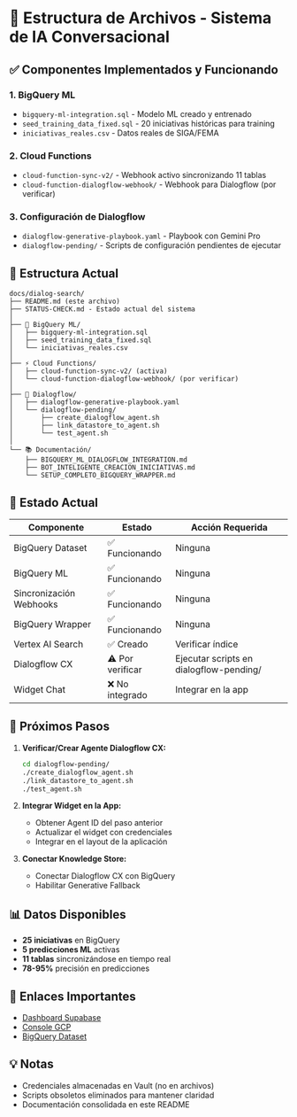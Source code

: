 # 📁 Estructura de Archivos - Sistema de IA Conversacional

## ✅ Componentes Implementados y Funcionando

### 1. **BigQuery ML** 
- `bigquery-ml-integration.sql` - Modelo ML creado y entrenado
- `seed_training_data_fixed.sql` - 20 iniciativas históricas para training
- `iniciativas_reales.csv` - Datos reales de SIGA/FEMA

### 2. **Cloud Functions** 
- `cloud-function-sync-v2/` - Webhook activo sincronizando 11 tablas
- `cloud-function-dialogflow-webhook/` - Webhook para Dialogflow (por verificar)

### 3. **Configuración de Dialogflow**
- `dialogflow-generative-playbook.yaml` - Playbook con Gemini Pro
- `dialogflow-pending/` - Scripts de configuración pendientes de ejecutar

## 📂 Estructura Actual

```
docs/dialog-search/
├── README.md (este archivo)
├── STATUS-CHECK.md - Estado actual del sistema
│
├── 🤖 BigQuery ML/
│   ├── bigquery-ml-integration.sql
│   ├── seed_training_data_fixed.sql
│   └── iniciativas_reales.csv
│
├── ⚡ Cloud Functions/
│   ├── cloud-function-sync-v2/ (activa)
│   └── cloud-function-dialogflow-webhook/ (por verificar)
│
├── 💬 Dialogflow/
│   ├── dialogflow-generative-playbook.yaml
│   └── dialogflow-pending/
│       ├── create_dialogflow_agent.sh
│       ├── link_datastore_to_agent.sh
│       └── test_agent.sh
│
└── 📚 Documentación/
    ├── BIGQUERY_ML_DIALOGFLOW_INTEGRATION.md
    ├── BOT_INTELIGENTE_CREACION_INICIATIVAS.md
    └── SETUP_COMPLETO_BIGQUERY_WRAPPER.md
```

## 🎯 Estado Actual

| Componente | Estado | Acción Requerida |
|------------|--------|------------------|
| BigQuery Dataset | ✅ Funcionando | Ninguna |
| BigQuery ML | ✅ Funcionando | Ninguna |
| Sincronización Webhooks | ✅ Funcionando | Ninguna |
| BigQuery Wrapper | ✅ Funcionando | Ninguna |
| Vertex AI Search | ✅ Creado | Verificar índice |
| Dialogflow CX | ⚠️ Por verificar | Ejecutar scripts en dialogflow-pending/ |
| Widget Chat | ❌ No integrado | Integrar en la app |

## 🚀 Próximos Pasos

1. **Verificar/Crear Agente Dialogflow CX:**
   ```bash
   cd dialogflow-pending/
   ./create_dialogflow_agent.sh
   ./link_datastore_to_agent.sh
   ./test_agent.sh
   ```

2. **Integrar Widget en la App:**
   - Obtener Agent ID del paso anterior
   - Actualizar el widget con credenciales
   - Integrar en el layout de la aplicación

3. **Conectar Knowledge Store:**
   - Conectar Dialogflow CX con BigQuery
   - Habilitar Generative Fallback

## 📊 Datos Disponibles

- **25 iniciativas** en BigQuery
- **5 predicciones ML** activas
- **11 tablas** sincronizándose en tiempo real
- **78-95%** precisión en predicciones

## 🔗 Enlaces Importantes

- [Dashboard Supabase](https://supabase.com/dashboard/project/zkkdnslupqnpioltjpeu)
- [Console GCP](https://console.cloud.google.com/home/dashboard?project=insaight-backend)
- [BigQuery Dataset](https://console.cloud.google.com/bigquery?project=insaight-backend&ws=!1m4!1m3!3m2!1sinsaight-backend!2sgestion_iniciativas)

## 💡 Notas

- Credenciales almacenadas en Vault (no en archivos)
- Scripts obsoletos eliminados para mantener claridad
- Documentación consolidada en este README